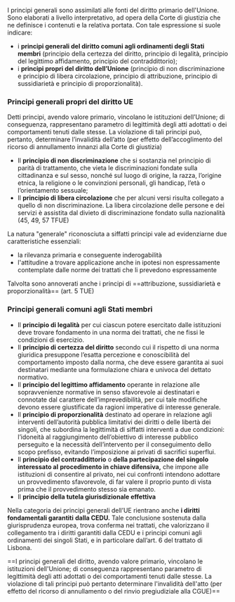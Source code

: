 I principi generali sono assimilati alle fonti del diritto primario dell'Unione. 
Sono elaborati a livello interpretativo, ad opera della Corte di giustizia che ne definisce i contenuti e la relativa portata.
Con tale espressione si suole indicare:
- i **principi generali del diritto comuni agli ordinamenti degli Stati membri** (principio della certezza del diritto, principio di legalità, principio del legittimo affidamento, principio del contraddittorio);
- i **principi propri del diritto dell’Unione** (principio di non discriminazione e principio di libera circolazione, principio di attribuzione, principio di sussidiarietà e principio di proporzionalità).

### Principi generali propri del diritto UE
Detti principi, avendo valore primario, vincolano le istituzioni dell’Unione; di conseguenza, rappresentano parametro di legittimità degli atti adottati o dei comportamenti tenuti dalle stesse. La violazione di tali principi può, pertanto, determinare l’invalidità dell’atto (per effetto dell’accoglimento del ricorso di annullamento innanzi alla Corte di giustizia)
- Il **principio di non discriminazione** che si sostanzia nel principio di parità di trattamento, che vieta le discriminazioni fondate sulla cittadinanza e sul sesso, nonché sul luogo di origine, la razza, l’origine etnica, la religione o le convinzioni personali, gli handicap, l’età o l’orientamento sessuale;
- Il **principio di libera circolazione** che per alcuni versi risulta collegato a quello di non discriminazione. La libera circolazione delle persone e dei servizi è assistita dal divieto di discriminazione fondato sulla nazionalità (45, 49, 57 TFUE)

La natura "generale" riconosciuta a siffatti principi vale ad evidenziarne due caratteristiche essenziali:
- la rilevanza primaria e conseguente inderogabilità
- l'attitudine a trovare applicazione anche in ipotesi non espressamente contemplate dalle norme dei trattati che li prevedono espressamente

Talvolta sono annoverati anche i principi di ==attribuzione, sussidiarietà e proporzionalità== (art. 5 TUE)

### Principi generali comuni agli Stati membri
- Il **principio di legalità** per cui ciascun potere esercitato dalle istituzioni deve trovare fondamento in una norma dei trattati, che ne fissi le condizioni di esercizio.
- Il **principio di certezza del diritto** secondo cui il rispetto di una norma giuridica presuppone l’esatta percezione e conoscibilità del comportamento imposto dalla norma, che deve essere garantita ai suoi destinatari mediante una formulazione chiara e univoca del dettato normativo. 
- Il **principio del legittimo affidamento** operante in relazione alle sopravvenienze  normative in senso sfavorevole ai destinatari e connotate dal carattere dell’imprevedibilità, per cui tale modifiche devono essere giustificate da ragioni imperative di interesse generale.
- Il **principio di proporzionalità** destinato ad operare in relazione agli interventi dell’autorità pubblica limitativi dei diritti o delle libertà dei singoli, che subordina la legittimità di siffatti interventi a due condizioni: l’idoneità al raggiungimento dell’obiettivo di interesse pubblico perseguito e la necessità dell’intervento per il conseguimento dello scopo prefisso, evitando l’imposizione ai privati di sacrifici superflui.
- Il **principio del contraddittorio** o **della partecipazione del singolo interessato al** **procedimento in chiave difensiva,** che impone alle istituzioni di consentire al privato, nei cui confronti intendono adottare un provvedimento sfavorevole, di far valere il proprio punto di vista prima che il provvedimento stesso sia emanato.
- Il **principio della tutela giurisdizionale effettiva**

Nella categoria dei principi generali dell’UE rientrano anche **i diritti fondamentali garantiti** **dalla CEDU.** Tale conclusione sostenuta dalla giurisprudenza europea, trova conferma nei trattati, che valorizzano il collegamento tra i diritti garantiti dalla CEDU e i principi comuni agli ordinamenti dei singoli Stati, e in particolare dall’art. 6 del trattato di Lisbona. 


==I principi generali del diritto, avendo valore primario, vincolano le istituzioni dell'Unione; di conseguenza rappresentano parametro di legittimità degli atti adottati o dei comportamenti tenuti dalle stesse. La violazione di tali principi può pertanto determinare l'invalidità dell'atto (per effetto del ricorso di annullamento o del rinvio pregiudiziale alla CGUE)==

